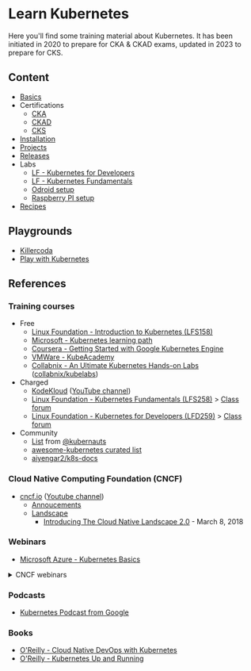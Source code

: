 # Learn Kubernetes

Here you'll find some training material about Kubernetes. It has been initiated in 2020 to prepare for CKA & CKAD exams, updated in 2023 to prepare for CKS.

## Content

* [Basics](./docs/basics.md)
* Certifications
  * [CKA](./docs/certifications/cka/README.md)
  * [CKAD](./docs/certifications/ckad/README.md)
  * [CKS](./docs/certifications/cks/README.md)
* [Installation](./docs/installation.md)
* [Projects](./docs/projects.md)
* [Releases](./docs/releases.md)
* Labs
  * [LF - Kubernetes for Developers](./docs/labs/labs-lfd259.md)
  * [LF - Kubernetes Fundamentals](./docs/labs/labs-lfs258.md)
  * [Odroid setup](./docs/labs/odroid-setup.md)
  * [Raspberry PI setup](./docs/labs/raspberrypi-setup.md)
* [Recipes](./docs/recipes.md)

## Playgrounds

* [Killercoda](https://killercoda.com/)
* [Play with Kubernetes](https://labs.play-with-k8s.com/)

## References

### Training courses

* Free
  * [Linux Foundation - Introduction to Kubernetes (LFS158)](https://training.linuxfoundation.org/training/introduction-to-kubernetes/)
  * [Microsoft - Kubernetes learning path](https://azure.microsoft.com/en-us/resources/kubernetes-learning-path/)
  * [Coursera - Getting Started with Google Kubernetes Engine](https://www.coursera.org/learn/google-kubernetes-engine)
  * [VMWare - KubeAcademy](https://kube.academy/)
  * [Collabnix - An Ultimate Kubernetes Hands-on Labs](https://collabnix.github.io/kubelabs/) ([collabnix/kubelabs](https://github.com/collabnix/kubelabs))
* Charged
  * [KodeKloud](https://kodekloud.com) ([YouTube channel](https://www.youtube.com/@KodeKloud))
  * [Linux Foundation - Kubernetes Fundamentals (LFS258)](https://trainingportal.linuxfoundation.org/learn/course/kubernetes-fundamentals-lfs258/course-introduction/course-information) > [Class forum](https://forum.linuxfoundation.org/categories/lfs258-class-forum)
  * [Linux Foundation - Kubernetes for Developers (LFD259)](https://trainingportal.linuxfoundation.org/learn/course/kubernetes-for-developers-lfd259/introduction/course-information) > [Class forum](https://forum.linuxfoundation.org/categories/lfd259-class-forum)
* Community
  * [List](https://docs.google.com/spreadsheets/d/10NltoF_6y3mBwUzQ4bcQLQfCE1BWSgUDcJXy-Qp2JEU/edit#gid=0) from [@kubernauts](https://twitter.com/kubernauts)
  * [awesome-kubernetes curated list](https://ramitsurana.github.io/awesome-kubernetes/)
  * [aiyengar2/k8s-docs](https://github.com/aiyengar2/k8s-docs)

### Cloud Native Computing Foundation (CNCF)

* [cncf.io](https://www.cncf.io/) ([Youtube channel](https://www.youtube.com/channel/UCvqbFHwN-nwalWPjPUKpvTA))
  * [Annoucements](https://www.cncf.io/newsroom/announcements/)
  * [Landscape](https://landscape.cncf.io/zoom=200)
    * [Introducing The Cloud Native Landscape 2.0](https://www.cncf.io/blog/2018/03/08/introducing-the-cloud-native-landscape-2-0-interactive-edition/) - March 8, 2018

### Webinars

* [Microsoft Azure - Kubernetes Basics](https://aka.ms/k8s/lightboard)

<details>
  <summary>CNCF webinars</summary>

  * [K8s audit logging deep dive](https://www.cncf.io/webinars/k8s-audit-logging-deep-dive/) - October 22, 2020
  * [Deploying Kubernetes to bare metal using cluster API](https://www.cncf.io/webinars/deploying-kubernetes-to-bare-metal-using-cluster-api/) - October 21, 2020
  * [The abc’s of Kubernetes security](https://www.cncf.io/webinars/the-abcs-of-kubernetes-security/) - October 21, 2020
  * [Building a Cloud-Native Technology Stack That Supports Full Cycle Development ](https://www.cncf.io/webinars/building-a-cloud-native-technology-stack-that-supports-full-cycle-development/) - September 9, 2020
  * [Arm Developer Experience Spanning Cloud, 5G and IoT](https://www.cncf.io/webinars/arm-developer-experience-spanning-cloud-5g-and-iot/) - September 8, 2020
  * [Running the next generation of cloud-native applications using Open Application Model (OAM)](https://www.cncf.io/webinars/running-the-next-generation-of-cloud-native-applications-using-open-application-model-oam/) - September 3, 2020
  * [Let’s untangle The Service Mesh](https://www.cncf.io/webinars/lets-untangle-the-service-mesh/) - September 1, 2020
  * [Local development in the age of Kubernetes](https://www.cncf.io/webinars/local-development-in-the-age-of-kubernetes/) - August 26, 2020
  * [Modern Software Development Pipeline: A Security Reference Architecture](https://www.cncf.io/webinars/modern-software-development-pipeline-a-security-reference-architecture/) - August 25, 2020
  * [Highly Scalable SaaS Apps on Kubernetes: Real Life Case Studies](https://www.cncf.io/webinars/highly-scalable-saas-apps-on-kubernetes-real-life-case-studies/) - September 9, 2020
  * [Comparing eBPF and Istio/Envoy for Monitoring Microservice Interactions](https://www.cncf.io/webinars/comparing-ebpf-and-istio-envoy-for-monitoring-microservice-interactions/) - August 4, 2020
  * [Event-Driven Cloud Native Workflows Use Cases and Patterns](https://www.cncf.io/webinars/event-driven-cloud-native-workflows-use-cases-and-patterns/) - July 29, 2020
  * [CNCF Member Webinar: Kubernetes Policies 101](https://www.cncf.io/webinars/kubernetes-policies-101/) - July 28, 2020
  * [The top 7 most useful Kubernetes APIs for comprehensive cloud native observability](https://www.cncf.io/webinars/the-top-7-most-useful-kubernetes-apis-for-comprehensive-cloud-native-observability/) - July 9, 2020
  * [Building Production-ready Services with Kubernetes and Serverless Architectures](https://www.cncf.io/webinars/building-production-ready-services-with-kubernetes-and-serverless-architectures/) - July 8, 2020
  * [Optimize your Kubernetes Clusters on Azure with Built-in Best Practices](https://www.cncf.io/webinars/optimize-your-kubernetes-clusters-on-azure-with-built-in-best-practices/) - July 7, 2020
  * [Best Practices for Running and Implementing Kubernetes](https://www.cncf.io/webinars/best-practices-for-running-and-implementing-kubernetes/) - June 30, 2020
  * [How Alibaba Extends K8s scheduler to support AI and big data workloads](https://www.cncf.io/webinars/how-alibaba-extends-k8s-scheduler-to-support-ai-and-big-data-workloads/) - July 15, 2020
  * [Kubernetes for storage, an overview](https://www.cncf.io/webinars/kubernetes-for-storage-an-overview/) - July 16, 2020
  * [Implementing Canary Releases on Kubernetes w/ Spinnaker, Istio, and Prometheus](https://www.cncf.io/webinars/implementing-canary-releases-on-kubernetes-w-spinnaker-istio-and-prometheus/) - July 22, 2020
  * [Kubernetes Secrets Management: Build Secure Apps Faster Without Secrets](https://www.cncf.io/webinars/kubernetes-secrets-management-build-secure-apps-faster-without-secrets/) - July 22, 2020
  * [Building application management platform with Open Application Model](https://www.cncf.io/webinars/cncf-ambassador-webinar-building-application-management-platform-with-open-application-model/) - July 22, 2020
  * [Observability of multi-party computation with OpenTelemetry](https://www.cncf.io/webinars/observability-of-multi-party-computation-with-opentelemetry/) - July 23, 2020
  
</details>

### Podcasts

* [Kubernetes Podcast from Google](https://kubernetespodcast.com/)

### Books

* [O'Reilly - Cloud Native DevOps with Kubernetes](https://www.oreilly.com/library/view/cloud-native-devops/9781492040750/)
* [O'Reilly - Kubernetes Up and Running](https://www.oreilly.com/library/view/kubernetes-up-and/9781491935668/)
